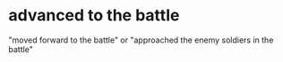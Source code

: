 # advanced to the battle

"moved forward to the battle" or "approached the enemy soldiers in the battle"

